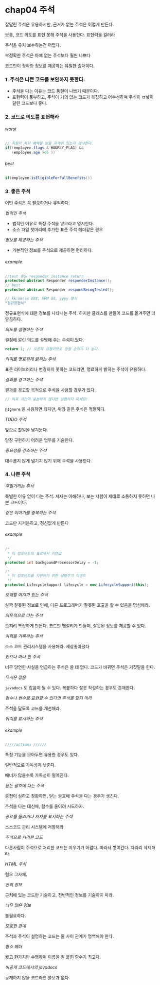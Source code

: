 # chap04 주석

잘달린 주석은 유용하지만, 근거가 없는 주석은 어렵게 만든다.

보통, 코드 의도를 표현 못해 주석을 사용한다. 표현력을 길러라

주석을 유지 보수하는건 어렵다.

부정확한 주석은 아예 없는 주석보다 훨씬 나쁘다

코드만이 정확한 정보를 제공하는 유일한 출처이다.



### 1. 주석은 나쁜 코드를 보완하지 못한다.

- 주석을 다는 이유는 코드 품질이 나쁘기 때문이다.
- 표현력이 풍부하고, 주석이 거의 없는 코드가 복잡하고 어수선하며 주석이 ㅁ낳이 달린 코드보다 좋다.



### 2. 코드로 의도를 표현해라

###### worst

```java
// 직원이 복지 혜택을 받을 자격이 있는지 검사한다.
if((employee.flags & HOURLY_FLAG) &&
   (employee.age >65 ))
```

###### best

```java
if(employee.isEligibleForFullBenefits())
```

### 3. 좋은 주석

어떤 주석은 꼭 필요하거나 유익하다.



*법적인 주석*

- 법적인 이유로 특정 주석을 넣으라고 명시한다.
- 소스 파일 첫머리에 추가한 표준 주석 헤더같은 경우



*정보를 제공하는 주석*

- 기본적인 정보를 주석으로 제공하면 편리하다.

###### example

```java
//test 중인 responder instance return
protected abstract Responder responderInstance();
// best
protected abstract Responder respondBeingTested();

// kk:mm:ss EEE, MMM dd, yyyy 형식
"정규표현식"
```

정규표현식에 대한 정보를 나타내는 주석. 하지만 클래스를 만들어 코드를 옮겨주면 더 깔끔하다.



*의도를 설명하는 주석*

결정에 깔린 의도를 설명해 주는 주석이 있다.

```java
return 1; // 오른쪽 유형이므로 정렬 순위가 더 높다.
```



*의미를 명료하게 밝히는 주석*

표준 라이브러리나 변경하지 못하는 코드라면, 명료하게 밝히는 주석이 유용하다.



*결과를 경고하는 주석*

결과를 경고할 목적으로 주석을 사용할 경우가 있다.

```java
// 여유 시간이 충분하지 않다면 실행하지 마세요!
```

`@Ignore` 을 사용하면 되지만, 위와 같은 주석은 적절하다.



*TODO 주석*

앞으로 할일을 남겨둔다.

당장 구현하기 어려운 업무를 기술한다.



*중요성을 강조하는 주석*

대수롭지 않게 넘기지 않기 위해 주석을 사용한다.



### 4. 나쁜 주석

*주절거리는 주석*

특별한 이유 없이 다는 주석. 저자는 이해하나, 보는 사람이 제대로 소통하지 못하면 나쁜 코드이다.



*같은 이야기를 중복하는 주석*

코드만 지저분하고, 정신없게 만든다

###### example

```java
/*
 * 이 컴포넌트의 프로세서 지연값
 */
protected int backgoundProcessorDelay = -1;

/*
 * 이 컴포넌트를 지원하기 위한 생명주기 이맨트
 */
protected LifecycleSupport lifecycle = new LifecycleSupport(this);
```



*오해할 여지가 있는 주석*

살짝 잘못된 정보로 인해, 다른 프로그래머가 잘못된 호출을 할 수 있음을 명심해라.



*의무적으로 다는 주석*

오히려 복잡하게 만든다. 코드만 헷갈리게 만들며, 잘못된 정보를 제공할 수 있다.



*이력을 기록하는 주석*

소스 코드 관리시스템을 사용해라. 세상좋아졌다



*있으나 마나 한 주석*

너무 당연한 사실을 언급하는 주석은 쓸 데 없다. 코드가 바뀌면 주석은 거짓말을 한다.



*무서운 잡음*

`javadocs` 도 잡음이 될 수 있다. 복붙하다 잘못 작성하는 경우도 존재한다.



*함수나 변수로 표현할 수 있다면 주석을 달지 마라*

주석을 달도록 코드를 개선해라.

*위치를 표시하는 주석*

###### example

```java
/////actions //////
```

특정 기능을 모아두면 유용한 경우도 있다.

일반적으로 가독성이 낮춘다. 

배너가 많을수록 가독성이 떨어진다.



*닫는 괄호에 다는 주석*

중첩이 심하고 장황하면, 닫는 괄호에 주석을 다는 경우가 생긴다.

주석을 다는 대신에, 함수를 줄이려 시도하자.



*공로를 돌리거나 저자를 표시하는 주석*

소스코드 관리 시스템에 저장해라



*주석으로 처리한 코드*

다른사람이 주석으로 처리한 코드는 지우기가 어렵다. 따라서 쌓여간다. 차라리 삭제해라.



*HTML 주석*

혐오 그자체.



*전역 정보*

근처에 있는 코드만 기술하고, 전반적인 정보를 기술하지 마라.



*너무 많은 정보*

불필요하다.



*모호한 관계*

주석과 주석이 설명하는 코드는 둘 사이 관계가 명백해야 한다.



*함수 헤더*

짧고 한가지만 수행하며 이름을 잘 붙힌 함수가 최고다.



*비공개 코드에서의 javadocs*

공개하지 않을 코드라면 쓸모가 없다.





